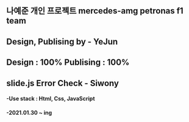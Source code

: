 ﻿## 나예준 개인 프로젝트 mercedes-amg petronas f1 team
 ## Design, Publising by - YeJun
## Design : 100% Publising : 100%
## slide.js Error Check - Siwony
<h4>-Use stack : Html, Css, JavaScript</h4>
<h4>-2021.01.30 ~ ing</h3>
